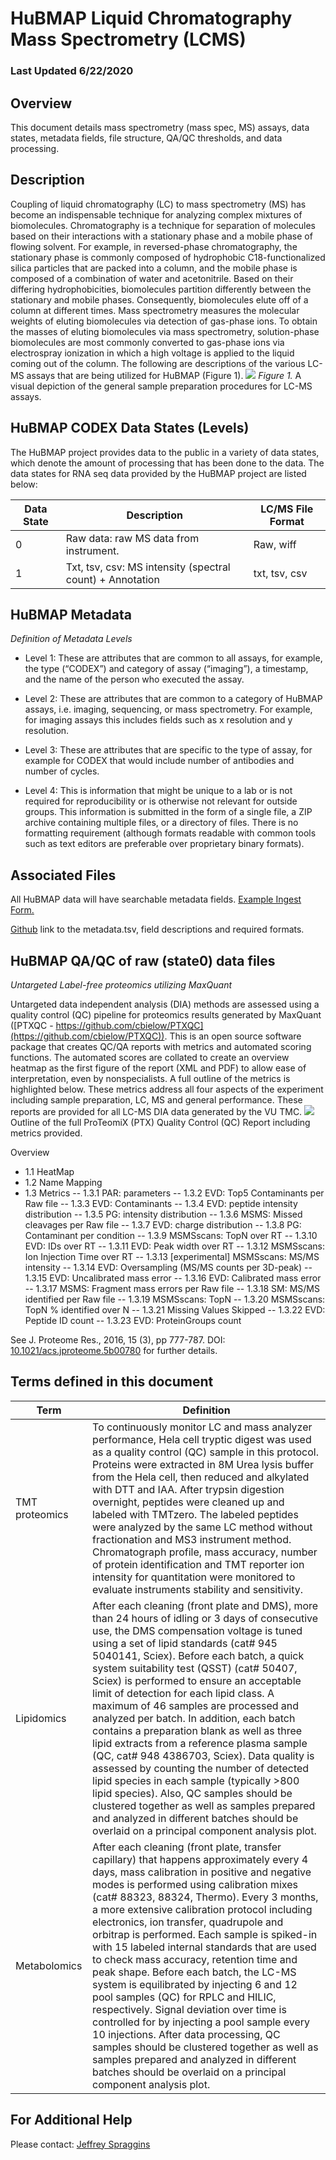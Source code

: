 

# HuBMAP  Liquid Chromatography Mass Spectrometry (LCMS)

### Last Updated 6/22/2020

## Overview
This document details mass spectrometry (mass spec, MS) assays, data states, metadata fields, file structure, QA/QC thresholds, and data processing.

## Description
Coupling of liquid chromatography (LC) to mass spectrometry (MS) has become an indispensable technique for analyzing complex mixtures of biomolecules. Chromatography is a technique for separation of molecules based on their interactions with a stationary phase and a mobile phase of flowing solvent. For example, in reversed-phase chromatography, the stationary phase is commonly composed of hydrophobic C18-functionalized silica particles that are packed into a column, and the mobile phase is composed of a combination of water and acetonitrile. Based on their differing hydrophobicities, biomolecules partition differently between the stationary and mobile phases. Consequently, biomolecules elute off of a column at different times. Mass spectrometry measures the molecular weights of eluting biomolecules via detection of gas-phase ions. To obtain the masses of eluting biomolecules via mass spectrometry, solution-phase biomolecules are most commonly converted to gas-phase ions via electrospray ionization in which a high voltage is applied to the liquid coming out of the column. The following are descriptions of the various LC-MS assays that are being utilized for HuBMAP (Figure 1).
**![](https://lh3.googleusercontent.com/U6NqmB-BleXGCTMlUwEFxnEp37iEVIvGi4HBmrKIOOhwSgYyHX5iS3MOtRcVzWaRLbkEcXHcUaeyXVbtRSgdOue_80Mf9R0ItmAPO-ObPS38E94A-HKeLBqJIWQqOkQXrsucFWJm)**
*Figure 1.* A visual depiction of the general sample preparation procedures for LC-MS assays.



## HuBMAP CODEX Data States (Levels)
The HuBMAP project provides data to the public in a variety of data states, which denote the amount of processing that has been done to the data. The data states for RNA seq data provided by the HuBMAP project are listed below:

|**Data State** |  **Description**| **LC/MS File Format** | 
|--|--|--|
|  0 | Raw data: raw MS data from instrument.| Raw, wiff
| 1 |  Txt, tsv, csv: MS intensity (spectral count) + Annotation |  txt, tsv, csv

## HuBMAP Metadata 
*Definition of Metadata Levels*
-   Level 1: These are attributes that are common to all assays, for example, the type (“CODEX”) and category of assay (“imaging”), a timestamp, and the name of the person who executed the assay.
    
-   Level 2: These are attributes that are common to a category of HuBMAP assays, i.e. imaging, sequencing, or mass spectrometry. For example, for imaging assays this includes fields such as x resolution and y resolution.
    
-   Level 3: These are attributes that are specific to the type of assay, for example for CODEX that would include number of antibodies and number of cycles.
    
-   Level 4: This is information that might be unique to a lab or is not required for reproducibility or is otherwise not relevant for outside groups. This information is submitted in the form of a single file, a ZIP archive containing multiple files, or a directory of files. There is no formatting requirement (although formats readable with common tools such as text editors are preferable over proprietary binary formats).
    
 ##  Associated Files 
All HuBMAP data will have searchable metadata fields. [Example Ingest Form.](https://docs.google.com/spreadsheets/d/1cbUvVFA3zaMNBUdciQxCihFLc6tZ6NQM43bJvlr7A70/edit#gid=1970171321)

[Github](https://github.com/hubmapconsortium/ingest-validation-tools/tree/master/docs/lcms) link to the metadata.tsv, field descriptions and required formats.

## HuBMAP QA/QC of raw (state0) data files
*Untargeted Label-free proteomics utilizing MaxQuant*

Untargeted data independent analysis (DIA) methods are assessed using a quality control (QC) pipeline for proteomics results generated by MaxQuant ([PTXQC - https://github.com/cbielow/PTXQC](https://github.com/cbielow/PTXQC)). This is an open source software package that creates QC/QA reports with metrics and automated scoring functions. The automated scores are collated to create an overview heatmap as the first figure of the report (XML and PDF) to allow ease of interpretation, even by nonspecialists. A full outline of the metrics is highlighted below. These metrics address all four aspects of the experiment including sample preparation, LC, MS and general performance. These reports are provided for all LC-MS DIA data generated by the VU TMC.
**![](https://lh6.googleusercontent.com/S0z8bsHSS-KxtbTq0YiOxeVT_B_mHxs4l-1eAoBUHT8l7ubasui5gUkBnIM9uduoFJJmWitaom5ZvYwKR42GGD48_XL6cYJAeTbdZX1HJRPfkAjhs72kZTmJ6_DOsybu5-FwBRZ2)**
Outline of the full ProTeomiX (PTX) Quality Control (QC) Report including metrics provided.

 Overview
- 1.1 HeatMap
- 1.2 Name Mapping
- 1.3 Metrics
--  1.3.1 PAR: parameters
--   1.3.2 EVD: Top5 Contaminants per Raw file
--   1.3.3 EVD: Contaminants
--   1.3.4 EVD: peptide intensity distribution
--   1.3.5 PG: intensity distribution
--   1.3.6 MSMS: Missed cleavages per Raw file
--  1.3.7 EVD: charge distribution
--   1.3.8 PG: Contaminant per condition
--   1.3.9 MSMSscans: TopN over RT
--   1.3.10 EVD: IDs over RT
--  1.3.11 EVD: Peak width over RT
--   1.3.12 MSMSscans: Ion Injection Time over RT
--   1.3.13 [experimental] MSMSscans: MS/MS intensity
--   1.3.14 EVD: Oversampling (MS/MS counts per 3D-peak)
--   1.3.15 EVD: Uncalibrated mass error
--   1.3.16 EVD: Calibrated mass error
--   1.3.17 MSMS: Fragment mass errors per Raw file
--   1.3.18 SM: MS/MS identified per Raw file
--   1.3.19 MSMSscans: TopN
--   1.3.20 MSMSscans: TopN % identified over N
--   1.3.21 Missing Values Skipped
--   1.3.22 EVD: Peptide ID count
--   1.3.23 EVD: ProteinGroups count
 
See J. Proteome Res., 2016, 15 (3), pp 777-787. DOI: [10.1021/acs.jproteome.5b00780](https://doi.org/10.1021/acs.jproteome.5b00780) for further details.

## Terms defined in this document

|**Term** |  **Definition**|
|--|--|
|  TMT proteomics| To continuously monitor LC and mass analyzer performance, Hela cell tryptic digest was used as a quality control (QC) sample in this protocol. Proteins were extracted in 8M Urea lysis buffer from the Hela cell, then reduced and alkylated with DTT and IAA. After trypsin digestion overnight, peptides were cleaned up and labeled with TMTzero. The labeled peptides were analyzed by the same LC method without fractionation and MS3 instrument method. Chromatograph profile, mass accuracy, number of protein identification and TMT reporter ion intensity for quantitation were monitored to evaluate instruments stability and sensitivity.| 
|  Lipidomics| After each cleaning (front plate and DMS), more than 24 hours of idling or 3 days of consecutive use, the DMS compensation voltage is tuned using a set of lipid standards (cat# 945 5040141, Sciex). Before each batch, a quick system suitability test (QSST) (cat# 50407, Sciex) is performed to ensure an acceptable limit of detection for each lipid class. A maximum of 46 samples are processed and analyzed per batch. In addition, each batch contains a preparation blank as well as three lipid extracts from a reference plasma sample (QC, cat# 948 4386703, Sciex). Data quality is assessed by counting the number of detected lipid species in each sample (typically >800 lipid species). Also, QC samples should be clustered together as well as samples prepared and analyzed in different batches should be overlaid on a principal component analysis plot.| 
|  Metabolomics| After each cleaning (front plate, transfer capillary) that happens approximately every 4 days, mass calibration in positive and negative modes is performed using calibration mixes (cat# 88323, 88324, Thermo). Every 3 months, a more extensive calibration protocol including electronics, ion transfer, quadrupole and orbitrap is performed. Each sample is spiked-in with 15 labeled internal standards that are used to check mass accuracy, retention time and peak shape. Before each batch, the LC-MS system is equilibrated by injecting 6 and 12 pool samples (QC) for RPLC and HILIC, respectively. Signal deviation over time is controlled for by injecting a pool sample every 10 injections. After data processing, QC samples should be clustered together as well as samples prepared and analyzed in different batches should be overlaid on a principal component analysis plot.| 

## For Additional Help
Please contact:  [Jeffrey Spraggins](mailto:jeff.spraggins@Vanderbilt.Edu) 
